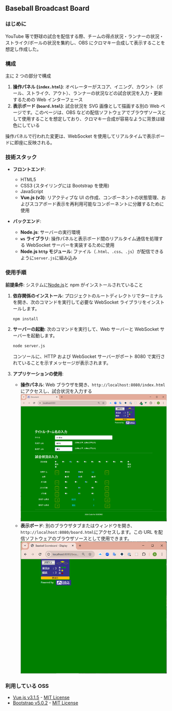 ## Baseball Broadcast Board

### はじめに

YouTube 等で野球の試合を配信する際、チームの得点状況・ランナーの状況・ストライク/ボールの状況を集約し、OBS にクロマキー合成して表示することを想定し作成した。

### 構成

主に 2 つの部分で構成

1.  **操作パネル (`index.html`)**: オペレーターがスコア、イニング、カウント（ボール、ストライク、アウト）、ランナーの状況などの試合状況を入力・更新するための Web インターフェース
2.  **表示ボード (`board.html`)**: 試合状況を SVG 画像として描画する別の Web ページです。このページは、OBS などの配信ソフトウェアでブラウザソースとして使用することを想定しており、クロマキー合成が容易なように背景は緑色にしている

操作パネルで行われた変更は、WebSocket を使用してリアルタイムで表示ボードに即座に反映される。

### 技術スタック

- **フロントエンド**:

  - HTML5
  - CSS3 (スタイリングには Bootstrap を使用)
  - JavaScript
  - **Vue.js (v3)**: リアクティブな UI の作成、コンポーネントの状態管理、およびスコアボード表示を再利用可能なコンポーネントに分離するために使用

- **バックエンド**:
  - **Node.js**: サーバーの実行環境
  - **`ws` ライブラリ**: 操作パネルと表示ボード間のリアルタイム通信を処理する WebSocket サーバーを実装するために使用
  - **Node.js `http` モジュール**: ファイル（`.html`、`.css`、`.js`）が配信できるように`server.js`に組み込み

### 使用手順

**前提条件**: システムに[Node.js](https://nodejs.org/)と npm がインストールされていること

1.  **依存関係のインストール**: プロジェクトのルートディレクトリでターミナルを開き、次のコマンドを実行して必要な WebSocket ライブラリをインストールします。

    ```bash
    npm install
    ```

2.  **サーバーの起動**: 次のコマンドを実行して、Web サーバーと WebSocket サーバーを起動します。

    ```bash
    node server.js
    ```

    コンソールに、HTTP および WebSocket サーバーがポート 8080 で実行されていることを示すメッセージが表示されます。

3.  **アプリケーションの使用**:
    - **操作パネル**: Web ブラウザを開き、`http://localhost:8080/index.html`にアクセスし、試合状況を入力する
      　　![操作パネル](doc/panel.png)
    - **表示ボード**: 別のブラウザタブまたはウィンドウを開き、`http://localhost:8080/board.html`にアクセスします。この URL を配信ソフトウェアのブラウザソースとして使用できます。
      　　![表示ボード](doc/board.png)

### 利用している OSS

- [Vue.js v3.1.5](https://github.com/vuejs/core/releases/tag/v3.1.5) - [MIT License](https://github.com/vuejs/core/blob/v3.1.5/LICENSE)
- [Bootstrap v5.0.2](https://github.com/twbs/bootstrap/releases/tag/v5.0.2) - [MIT License](https://github.com/twbs/bootstrap/blob/v5.0.2/LICENSE)
